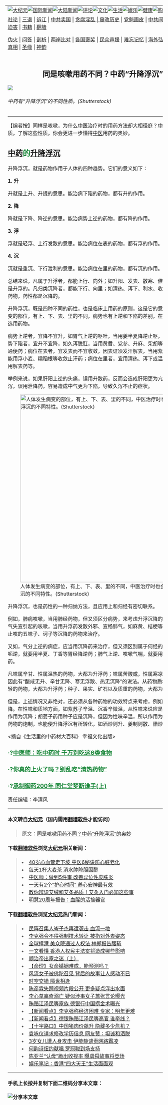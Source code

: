 <a name="1" id="1" target="_blank"></a><span id="1"></span>
<table border="0"><tr><td colspan="2" VALIGN=TOP><a href="https://github.com/clgbyu263/djy/blob/master/gb/nsc413.md#1"><img src="https://raw.githubusercontent.com/clgbyu263/www/master/t/djy/1.jpg" title="大纪元"></a><a href="https://github.com/clgbyu263/djy/blob/master/gb/n24hr.md#1"><img src="https://raw.githubusercontent.com/clgbyu263/www/master/t/djy/3.jpg" title="国际新闻"></a><a href="https://github.com/clgbyu263/djy/blob/master/gb/nsc413.md#1"><img src="https://raw.githubusercontent.com/clgbyu263/www/master/t/djy/4.jpg" title="大陆新闻"></a><a href="https://github.com/clgbyu263/djy/blob/master/gb/news392.md#1"><img src="https://raw.githubusercontent.com/clgbyu263/www/master/t/djy/5.jpg" title="评论"></a><a href="https://github.com/clgbyu263/djy/blob/master/gb/news2007.md#1"><img src="https://raw.githubusercontent.com/clgbyu263/www/master/t/djy/6.jpg" title="文化"></a><a href="https://github.com/clgbyu263/djy/blob/master/gb/news2008.md#1"><img src="https://raw.githubusercontent.com/clgbyu263/www/master/t/djy/7.jpg" title="生活"></a><a href="https://github.com/clgbyu263/djy/blob/master/gb/ncyule.md#1"><img src="https://raw.githubusercontent.com/clgbyu263/www/master/t/djy/8.jpg" title="娱乐"></a><a href="https://github.com/clgbyu263/djy/blob/master/gb/nsc1002.md#1"><img src="https://raw.githubusercontent.com/clgbyu263/www/master/t/djy/9.jpg" title="健康"><a href="https://www.youlucky.com"><img src="https://raw.githubusercontent.com/clgbyu263/www/master/t/djy/10.jpg" title="购物"></a><a href="https://www.supportepoch.org/donation?utm_medium=epochtimes&utm_source=referral&utm_campaign=donate_button_djyhomepage"><img src="https://raw.githubusercontent.com/clgbyu263/www/master/t/djy/12.jpg" title="捐款"></a></td></tr>
<tr><td colspan="2" VALIGN=TOP><a target="_blank" href="https://git.io/fjCRf">社论</a> | <a target="_blank" href="https://github.com/clgbyu263/djy/blob/master/gb/nf5657.md#1">三退</a> | <a target="_blank" href="https://github.com/clgbyu263/djy/blob/master/gb/nf6123.md#1">诉江</a> | <a target="_blank" href="https://github.com/clgbyu263/djy/blob/master/gb/nf1176117.md#1">中共卖国</a> | <a target="_blank" href="https://github.com/clgbyu263/djy/blob/master/gb/nf5773.md#1">贪腐淫乱 | <a target="_blank" href="https://github.com/clgbyu263/djy/blob/master/gb/nf1176115.md#1">窜改历史</a> | <a target="_blank" href="https://github.com/clgbyu263/djy/blob/master/gb/nf1176107.md#1">党魁画皮</a> | <a target="_blank" href="https://github.com/clgbyu263/djy/blob/master/gb/nf1320400.md#1">中共间谍</a> | <a target="_blank" href="https://github.com/clgbyu263/djy/blob/master/gb/nf1176114.md#1">破坏传统</a> | <a target="_blank" href="https://github.com/clgbyu263/djy/blob/master/gb/nf5287.md#1">恶贯满盈</a> | <a target="_blank" href="https://github.com/clgbyu263/djy/blob/master/gb/ncid278.md#1">人权</a> | <a target="_blank" href="https://github.com/clgbyu263/djy/blob/master/gb/nf1176111.md#1">迫害</a> | <a target="_blank" href="https://github.com/clgbyu263/djy/blob/master/gb/nf1235328.md#1">书籍</a> | <a target="_blank" href="https://github.com/clgbyu263/www/blob/master/README.md?zsrh#1">翻墙</a></p><p><a target="_blank" href="https://github.com/clgbyu263/djy/blob/master/gb/nf5562.md#1">伪火</a> | <a target="_blank" href="https://github.com/clgbyu263/djy/blob/master/gb/nf4378.md#1">问答</a> | <a target="_blank" href="https://github.com/clgbyu263/djy/blob/master/gb/nf5792.md#1">剖析</a> | <a target="_blank" href="https://github.com/clgbyu263/djy/blob/master/gb/nf5735.md#1">两岸比对</a> | <a target="_blank" href="https://github.com/clgbyu263/djy/blob/master/gb/nf6119.md#1">各国褒奖</a> | <a target="_blank" href="https://github.com/clgbyu263/djy/blob/master/gb/nf6120.md#1">民众声援</a> | <a target="_blank" href="https://github.com/clgbyu263/djy/blob/master/gb/nf1188594.md#1">难忘记忆</a> | <a target="_blank" href="https://github.com/clgbyu263/djy/blob/master/gb/nf3180.md#1">海外弘传</a> | <a target="_blank" href="https://github.com/clgbyu263/djy/blob/master/gb/nf5410.md#1">万人上访</a> | <a target="_blank" href="https://github.com/clgbyu263/ntdtv/blob/master/gb/prog1530_1.md#1">和平抗议</a> | <a target="_blank" href="https://github.com/clgbyu263/djy/blob/master/gb/nf4386.md#1">支持</a> | <a target="_blank" href="https://github.com/clgbyu263/djy/blob/master/gb/nf4389.md#1">真相</a> | <a target="_blank" href="https://github.com/clgbyu263/djy/blob/master/gb/nf5790.md#1">圣缘</a> | <a target="_blank" href="https://github.com/clgbyu263/djy/blob/master/gb/nf4786.md#1">神韵</a></td></tr>
<tr><td VALIGN=TOP width="626"><h2 align=center>同是咳嗽用药不同？中药“升降浮沉”的奥妙</h2>
<img src="http://i.epochtimes.com/assets/uploads/2019/10/chinese-medicine_513632149-600x400.jpg" />
<h6>中药有“升降浮沉”的不同性质。(Shutterstock)
</h6>
<hr>
<p>【编者按】同样是咳嗽，为什么<a href="https://github.com/clgbyu263/djy/blob/master/gb/tag/%E4%B8%AD%E5%8C%BB.md">中医</a>治疗时的用药方法却大相径庭？<a href="https://github.com/clgbyu263/djy/blob/master/gb/tag/%E4%B8%AD%E8%8D%AF.md">中药</a>有“<a href="https://github.com/clgbyu263/djy/blob/master/gb/tag/%E5%8D%87%E9%99%8D%E6%B5%AE%E6%B2%89.md">升降浮沉</a>”的不同性质，了解这些性质，你会更进一步懂得<a href="https://github.com/clgbyu263/djy/blob/master/gb/tag/%E4%B8%AD%E5%8C%BB.md">中医</a>用药的奥妙。</p>
<h2><span style="color: #188638;"><a href="https://github.com/clgbyu263/djy/blob/master/gb/tag/%E4%B8%AD%E8%8D%AF.md">中药</a>的<a href="https://github.com/clgbyu263/djy/blob/master/gb/tag/%E5%8D%87%E9%99%8D%E6%B5%AE%E6%B2%89.md">升降浮沉</a></span></h2>
<p>升降浮沉，就是药物作用于人体的四种趋势。它们的意义如下：</p>
<p><strong>1. 升</strong></p>
<p>升就是上升、升提的意思。能治病下陷的药物，都有升的作用。</p>
<p><strong>2. 降</strong></p>
<p>降就是下降、降逆的意思。能治病势上逆的药物，都有降的作用。</p>
<p><strong>3. 浮</strong></p>
<p>浮就是轻浮、上行发散的意思。能治病位在表的药物，都有浮的作用。</p>
<p><strong>4. 沉</strong></p>
<p>沉就是重沉、下行泄利的意思。能治病位在里的药物，都有沉的作用。</p>
<p>总结来说，凡属于升浮者，都能上行、向外；如升阳、发表、散寒、催吐等作用的药物，药性都是升浮的。凡归类沉降者，都能下行、向里；如清热、泻下、利水、收敛、平喘、止呃等作用的药物，药性都是沉降的。</p>
<p>升降浮沉，既是四种不同的药性，也是临床上用药的原则，这是它的意义所在。因为人体发生病变的部位，有上、下、表、里的不同，病势也有上逆和下陷的差别，在治疗上就需要针对病情，选用药物。</p>
<p>病势上逆者，宜降不宜升，如胃气上逆的呕吐，当用姜半夏降逆止呕，不可用瓜蒂等涌吐药；病势下陷者，宜升不宜降，如久泻脱肛，当用黄耆、党参、升麻、柴胡等益气升提，不可用大黄等通便药；病位在表者，宜发表而不宜收敛，因表证须发汗解表，当用紫苏、生姜等升浮药，而不能用浮小麦、糯稻根等收敛止汗药；病位在里者，宜用清热、泻下或温里、利水等沉降药，不宜用解表药等。</p>
<p>举例来说，如果肝阳上逆的头痛，误用升散药，反而会造成肝阳更为亢盛的情况；脾阳下陷的泄泻，误用泄降药，容易造成中气更为下陷，导致久泻不止的症状。</p>
<figure id="attachment_11594920" style="width: 600px" class="wp-caption aligncenter"><a href="http://i.epochtimes.com/assets/uploads/2019/10/shutterstock_77624809.jpg"><img class="size-large wp-image-11594920" src="http://i.epochtimes.com/assets/uploads/2019/10/shutterstock_77624809-600x400.jpg" alt="人体发生病变的部位，有上、下、表、里的不同，中医治疗时也会应用到中药升降浮沉的不同特性。(Shutterstock)" width="600" b="400" /></a><figcaption class="wp-caption-text">人体发生病变的部位，有上、下、表、里的不同，中医治疗时也会应用到中药升降浮沉的不同特性。(Shutterstock)</figcaption></figure>
<p>升降浮沉，也是药性的一种归纳方法，且应用上和归经有密切联系。</p>
<p>例如，肺病咳嗽，当用肺经药物，但又须区分病势，来考虑升浮沉降的药物。例如外邪犯肺、肺气失宣引起的咳嗽，当用升浮药发散外邪、宣畅肺气，如麻黄、桔梗等；肺虚久咳就应该用敛肺止咳的五味子、诃子等沉降的药物来治疗。</p>
<p>又如，气分上逆的病症，应当用沉降药来治疗，但又须区别属于何经的病症，如胃气上逆、呕吐呃逆，就要用半夏、丁香等胃经降逆药；肺气上逆、咳嗽气喘，就要用旋覆花、白前等肺经降逆药。</p>
<p>凡味属辛甘、性属温热的药物，大都为升浮药；味属苦酸咸，性属寒凉的药物，大都为沉降药，因此有“酸咸无升、辛甘无降、寒无浮散、热无沉降”的说法。从药物质地来说，凡花、叶以及质轻的药物，大都为升浮药；种子、果实、矿石以及质重的药物，大都为沉降药。</p>
<p>但是，上述情况又非绝对，还必须从各种药物的功效特点来考虑，例如，诸花皆升，旋覆花独降。在性味和质地方面，如紫苏子辛温、沉香辛微温，从性味来说应是升浮，但因为质重，所以作用为沉降；胡荽子药用种子应是沉降，但因为性味辛温，所以作用为升浮，等等。此外，透过药物的炮制，也能使升降浮沉有所转化，如酒炒则升、姜制则散、醋炒则敛、盐制则下行等。</p>
<p>&lt;摘自《生活里的中药材大百科》 幸福文化出版&gt;</p>
<h3><span style="color: #188638;">·?<a style="color: #188638;" href="https://github.com/clgbyu263/djy/blob/master/gb/19/10/8/n11575046.md" target="_blank" rel="noopener noreferrer">中医师：吃中药时 千万别吃这6类食物</a></span></h3>
<h3><span style="color: #188638;">·?<a style="color: #188638;" href="https://github.com/clgbyu263/djy/blob/master/gb/19/4/15/n11188438.md" target="_blank" rel="noopener noreferrer">你真的上火了吗？别乱吃“清热药物”</a></span></h3>
<h3><span style="color: #188638;">·?<a style="color: #188638;" href="https://github.com/clgbyu263/djy/blob/master/gb/19/10/6/n11572128.md" target="_blank" rel="noopener noreferrer">承制御药200年 同仁堂梦断谁手(上)</a></span></h3>
<p>责任编辑：李清风</p>
<hr>

#### 本文转自<a href="http://www.epochtimes.com">大纪元</a>（国内需用<a href="https://git.io/JesJV">翻墙软件</a>才能访问）
> 原文：<a href="http://www.epochtimes.com/gb/19/10/17/n11594850.htm">同是咳嗽用药不同？中药“升降浮沉”的奥妙</a>
#### 下载<a href="https://git.io/JesJV">翻墙软件</a>浏览<a href="http://www.epochtimes.com">大纪元</a>相关新闻：
> <li><a href="http://www.epochtimes.com/gb/19/9/23/n11541070.htm">40岁心血管走下坡 中医6秘诀防心脏老化</a></li>
> <li><a href="http://www.epochtimes.com/gb/19/9/20/n11535483.htm">每天1杯大麦茶  消水肿降胆固醇</a></li>
> <li><a href="http://www.epochtimes.com/gb/19/9/11/n11514882.htm">中医师：做到5件事 改善异位性皮肤炎</a></li>
> <li><a href="http://www.epochtimes.com/gb/19/8/11/n11445198.htm">一天有2个“护心时间” 养心安神最有效</a></li>
> <li><a href="http://www.epochtimes.com/gb/19/8/1/n11424640.htm">教你辨识艾绒和艾条品质！艾灸入门必知这些事</a></li>
> <li><a href="http://www.epochtimes.com/gb/19/7/22/n11402322.htm">明慧20周年报告：血腥的活摘器官</a></li>

#### 下载<a href="https://git.io/JesJV">翻墙软件</a>浏览<a href="http://www.epochtimes.com">大纪元</a>热门新闻：
> <li><a href="http://www.epochtimes.com/gb/19/10/16/n11592430.htm">民阵召集人岑子杰再遭袭击 血流一地</a></li>
> <li><a href="http://www.epochtimes.com/gb/19/10/16/n11593016.htm">李克强令不得强制技术转让 被指对外表姿态</a></li>
> <li><a href="http://www.epochtimes.com/gb/19/10/16/n11593024.htm">全球撑港 美众院通过人权法 林郑报告腰斩</a></li>
> <li><a href="http://www.epochtimes.com/gb/19/10/16/n11592577.htm">一文看懂 香港人权民主法案将造成哪些影响</a></li>
> <li><a href="http://www.epochtimes.com/gb/19/10/7/n11574429.htm">顺治帝出家之迷（上）</a></li>
> <li><a href="http://www.epochtimes.com/gb/19/9/26/n11547283.htm">【命理】女命婚姻难成，能预测吗？</a></li>
> <li><a href="http://www.epochtimes.com/gb/18/4/24/n10333497.htm">风流女子被佛陀召见 背后的故事让人感动不已</a></li>
> <li><a href="http://www.epochtimes.com/gb/19/10/8/n11575079.htm">时空交错 隔世相逢</a></li>
> <li><a href="http://www.epochtimes.com/gb/19/10/15/n11588917.htm">陈彦霖失踪视频片段公开 更多疑点浮出水面</a></li>
> <li><a href="http://www.epochtimes.com/gb/19/10/15/n11590844.htm">李心草离奇溺亡 疑似涉事女子嚣张言论曝光</a></li>
> <li><a href="http://www.epochtimes.com/gb/19/10/14/n11588574.htm">贿赂江泽民等家族 德银行中国捞金术曝光</a></li>
> <li><a href="http://www.epochtimes.com/gb/19/10/15/n11590591.htm">【新闻看点】李克强称经济困难 专家：明年更难</a></li>
> <li><a href="http://www.epochtimes.com/gb/19/10/16/n11592785.htm">【新闻看点】德银贿赂江泽民等高官 谁牵线？</a></li>
> <li><a href="http://www.epochtimes.com/gb/19/10/16/n11591716.htm">【十字路口】中国猪肉价飙升 隐藏多少危机？</a></li>
> <li><a href="http://www.epochtimes.com/gb/19/10/15/n11590662.htm">袁咏仪请求修改学历信息 网友赞：坦诚和洒脱</a></li>
> <li><a href="http://www.epochtimes.com/gb/19/10/13/n11586085.htm">3岁女儿遭人身攻击 伊能静谴责网路霸凌</a></li>
> <li><a href="http://www.epochtimes.com/gb/19/10/15/n11590848.htm">何韵诗纽约献唱 罗冠聪到场支持</a></li>
> <li><a href="http://www.epochtimes.com/gb/19/10/16/n11592638.htm">陈亚兰“认母”跪出收视率 曝虞舜故事将登场</a></li>
> <li><a href="http://www.epochtimes.com/gb/19/10/14/n11588399.htm">娱乐笔记：香港“四大天王”生活面面观</a></li>
<hr>

#### 手机上长按并复制下面二维码分享本文章：<br><br><img src="http://www.hehaibao.com/qr/index.php?m=1&e=L&p=10&t=&d=https://github.com/clgbyu263/djy/blob/master/gb/19/10/17/n11594850.md%231" title="分享本文章"></td><td VALIGN=TOP><a href="https://github.com/clgbyu263/djy/blob/master/gb/16/1/21/n4622075.md?dfh#1" target="_blank"><img src="https://raw.githubusercontent.com/clgbyu263/djy/master/gb/300/wei-f1.jpg" title="中共的伪火骗局"  alt="中共的伪火骗局"></a><br><a href="https://github.com/clgbyu263/yh/blob/master/README.md?dfh#1" target="_blank"><img src="https://raw.githubusercontent.com/clgbyu263/djy/master/gb/300/yong-h.jpg" title="永恒的见证"  alt="永恒的见证"></a><br><a href="https://github.com/clgbyu263/djy/blob/master/gb/13/9/29/n3974789.md?dfh#1" target="_blank"><img src="https://raw.githubusercontent.com/clgbyu263/djy/master/gb/300/shang-lnz.jpg" title="善良女子被中共投男牢"  alt="善良女子被中共投男牢"></a><br><a href="https://github.com/clgbyu263/djy/blob/master/gb/16/3/16/n4663449.md?dfh#1" target="_blank"><img src="https://raw.githubusercontent.com/clgbyu263/djy/master/gb/300/huo-z3.jpg" title="警卫目击活摘器官"  alt="警卫目击活摘器官"></a><br><a href="https://github.com/clgbyu263/djy/blob/master/gb/16/8/7/n8177641.md?dfh#1" target="_blank"><img src="https://raw.githubusercontent.com/clgbyu263/djy/master/gb/300/huo-z4.jpg" title="证人描述活摘恐怖"  alt="证人描述活摘恐怖"></a><br><a href="https://github.com/clgbyu263/djy/blob/master/gb/10/4/19/n2881569.md?dfh#1" target="_blank"><img src="https://raw.githubusercontent.com/clgbyu263/djy/master/gb/300/huo-z1.jpg" title="揭开活摘器官黑幕"  alt="揭开活摘器官黑幕"></a><br><a href="https://github.com/clgbyu263/djy/blob/master/gb/10/11/7/n3077476.md?dfh#1" target="_blank"><img src="https://raw.githubusercontent.com/clgbyu263/djy/master/gb/300/ma-ks.jpg" title="马克思的成魔之路"  alt="马克思的成魔之路"></a><br><a href="https://github.com/clgbyu263/djy/blob/master/gb/14/6/9/n4173977.md?dfh#1" target="_blank"><img src="https://raw.githubusercontent.com/clgbyu263/djy/master/gb/300/chang-zs.jpg" title="藏字石 蕴天机"  alt="藏字石 蕴天机"></a><br><a href="https://github.com/clgbyu263/djy/blob/master/gb/18/5/10/n10381511.md?dfh#1" target="_blank"><img src="https://raw.githubusercontent.com/clgbyu263/djy/master/gb/300/st1.jpg" title="关注3亿人三退"  alt="关注3亿人三退"></a><br><a href="https://github.com/clgbyu263/djy/blob/master/gb/18/3/21/n10237682.md?dfh#1" target="_blank"><img src="https://raw.githubusercontent.com/clgbyu263/djy/master/gb/300/jie-t.jpg" title="解体中共复兴中华"  alt="解体中共复兴中华"></a><br><a href="https://github.com/clgbyu263/djy/blob/master/gb/9/2/9/n2422991.md?dfh#1" target="_blank"><img src="https://raw.githubusercontent.com/clgbyu263/djy/master/gb/300/gao-zs.jpg" title="中共迫害良心律师"  alt="中共迫害良心律师"></a><br><a href="https://github.com/clgbyu263/djy/blob/master/gb/18/12/9/n10900044.md?dfh#1" target="_blank"><img src="https://raw.githubusercontent.com/clgbyu263/djy/master/gb/300/sj1.jpg" title="303万人举报江泽民"  alt="303万人举报江泽民"></a><br><a href="https://github.com/clgbyu263/djy/blob/master/gb/18/8/28/n10672014.md?dfh#1" target="_blank"><img src="https://raw.githubusercontent.com/clgbyu263/djy/master/gb/300/sj2.jpg" title="这些官员为何起诉江泽民"  alt="这些官员为何起诉江泽民"></a><br><a href="https://github.com/clgbyu263/djy/blob/master/gb/8/12/18/n2367165.md?dfh#1" target="_blank"><img src="https://raw.githubusercontent.com/clgbyu263/djy/master/gb/300/liangan.jpg" title="海峡两岸的强烈对比"  alt="海峡两岸的强烈对比"></a><br><a href="https://github.com/clgbyu263/djy/blob/master/gb/15/5/5/n4427238.md?dfh#1" target="_blank"><img src="https://raw.githubusercontent.com/clgbyu263/djy/master/gb/300/jia-ndzl.jpg" title="加拿大总理的贺信"  alt="加拿大总理的贺信"></a><br><a href="https://github.com/clgbyu263/djy/blob/master/gb/11/6/17/n3289382.md?dfh#1" target="_blank"><img src="https://raw.githubusercontent.com/clgbyu263/djy/master/gb/300/xiao-wd.jpg" title="探寻真相兼听则明"  alt="探寻真相兼听则明"></a><br><a href="https://github.com/clgbyu263/djy/blob/master/gb/18/10/27/n10812623.md?dfh#1" target="_blank"><img src="https://raw.githubusercontent.com/clgbyu263/djy/master/gb/300/yindu.jpg" title="印度媒体报道东方"  alt="印度媒体报道东方"></a><br><a href="https://github.com/clgbyu263/djy/blob/master/gb/18/6/9/n10469652.md?dfh#1" target="_blank"><img src="https://raw.githubusercontent.com/clgbyu263/djy/master/gb/300/xie-j.jpg" title="不一样的海外校园"  alt="不一样的海外校园"></a><br><a href="https://github.com/clgbyu263/djy/blob/master/gb/7/4/5/n1669415.md?dfh#1" target="_blank"><img src="https://raw.githubusercontent.com/clgbyu263/djy/master/gb/300/li-up.jpg" title="从大师到徒弟的传奇"  alt="从大师到徒弟的传奇"></a><br><a href="https://github.com/clgbyu263/djy/blob/master/gb/17/5/26/n9191512.md?dfh#1" target="_blank"><img src="https://raw.githubusercontent.com/clgbyu263/djy/master/gb/300/zfl2.jpg" title="亿万人与东方一本奇书"  alt="亿万人与东方一本奇书"></a><br><a href="https://github.com/clgbyu263/djy/blob/master/gb/13/11/27/n4020290.md?dfh#1" target="_blank"><img src="https://raw.githubusercontent.com/clgbyu263/djy/master/gb/300/zhen-h.jpg" title="大陆见不到的震撼场面"  alt="大陆见不到的震撼场面"></a><br><a href="https://github.com/clgbyu263/djy/blob/master/gb/15/7/17/n4482910.md?dfh#1" target="_blank"><img src="https://raw.githubusercontent.com/clgbyu263/djy/master/gb/300/dalu-sk.jpg" title="人心向善 大陆当初盛况"  alt="人心向善 大陆当初盛况"></a><br><a href="https://github.com/clgbyu263/djy/blob/master/gb/9/10/15/n2689419.md?dfh#1" target="_blank"><img src="https://raw.githubusercontent.com/clgbyu263/djy/master/gb/300/zfl1.jpg" title="追寻真理 这书讲什么"  alt="追寻真理 这书讲什么"></a><br><a href="https://github.com/clgbyu263/www/blob/master/README.md?dfh#1" target="_blank"><img src="https://raw.githubusercontent.com/clgbyu263/djy/master/gb/300/fq1.jpg" title="下载免费翻墙软件"  alt="下载免费翻墙软件"></a><br></td></tr></table>

